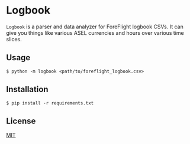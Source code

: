 # Logbook

`Logbook` is a parser and data analyzer for ForeFlight logbook CSVs. It can give you things like various ASEL currencies and hours over various time slices.

## Usage

    $ python -m logbook <path/to/foreflight_logbook.csv>

## Installation

    $ pip install -r requirements.txt

## License

[MIT](LICENSE)
